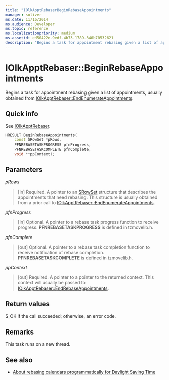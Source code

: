 ```yaml
---
title: "IOlkApptRebaserBeginRebaseAppointments"
manager: soliver
ms.date: 11/16/2014
ms.audience: Developer
ms.topic: reference
ms.localizationpriority: medium
ms.assetid: ed50422e-9edf-4b73-1789-340b70532621
description: "Begins a task for appointment rebasing given a list of appointments, usually obtained from IOlkApptRebaser::EndEnumerateAppointments."
---
```


# IOlkApptRebaser::BeginRebaseAppointments

Begins a task for appointment rebasing given a list of appointments, usually obtained from [IOlkApptRebaser::EndEnumerateAppointments](iolkapptrebaser-endenumerateappointments.md).
  
## Quick info

See [IOlkApptRebaser](iolkapptrebaser.md).
  
```cpp
HRESULT BeginRebaseAppointments( 
    const SRowSet *pRows, 
    PFNREBASETASKPROGRESS pfnProgress, 
    PFNREBASETASKCOMPLETE pfnComplete, 
    void **ppContext);
```

## Parameters

_pRows_
  
> [in] Required. A pointer to an [SRowSet](https://msdn.microsoft.com/library/7e3761be-afd6-46cb-9a08-25e9016c1241%28Office.15%29.aspx) structure that describes the appointments that need rebasing. This structure is usually obtained from a prior call to [IOlkApptRebaser::EndEnumerateAppointments](iolkapptrebaser-endenumerateappointments.md).
    
_pfnProgress_
  
> [in] Optional. A pointer to a rebase task progress function to receive progress. **PFNREBASETASKPROGRESS** is defined in tzmovelib.h. 
    
_pfnComplete_
  
> [out] Optional. A pointer to a rebase task completion function to receive notification of rebase completion. **PFNREBASETASKCOMPLETE** is defined in tzmovelib.h. 
    
_ppContext_
  
> [out] Required. A pointer to a pointer to the returned context. This context will usually be passed to [IOlkApptRebaser::EndRebaseAppointments](iolkapptrebaser-endrebaseappointments.md).
    
## Return values

S_OK if the call succeeded; otherwise, an error code.
  
## Remarks

This task runs on a new thread.
  
## See also

- [About rebasing calendars programmatically for Daylight Saving Time](about-rebasing-calendars-programmatically-for-daylight-saving-time.md)

